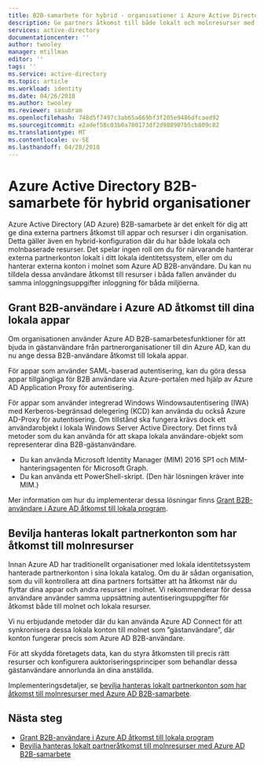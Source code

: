 ```yaml
---
title: B2B-samarbete för hybrid - organisationer i Azure Active Directory | Microsoft Docs
description: Ge partners åtkomst till både lokalt och molnresurser med Azure AD B2B-samarbete.
services: active-directory
documentationcenter: ''
author: twooley
manager: mtillman
editor: ''
tags: ''
ms.service: active-directory
ms.topic: article
ms.workload: identity
ms.date: 04/26/2018
ms.author: twooley
ms.reviewer: sasubram
ms.openlocfilehash: 748d5f7497c3ab65a669bf3f205e9486dfcaed92
ms.sourcegitcommit: e2adef58c03b0a780173df2d988907b5cb809c82
ms.translationtype: MT
ms.contentlocale: sv-SE
ms.lasthandoff: 04/28/2018
---
```

# <a name="azure-active-directory-b2b-collaboration-for-hybrid-organizations"></a>Azure Active Directory B2B-samarbete för hybrid organisationer

Azure Active Directory (AD Azure) B2B-samarbete är det enkelt för dig att ge dina externa partners åtkomst till appar och resurser i din organisation. Detta gäller även en hybrid-konfiguration där du har både lokala och molnbaserade resurser. Det spelar ingen roll om du för närvarande hanterar externa partnerkonton lokalt i ditt lokala identitetssystem, eller om du hanterar externa konton i molnet som Azure AD B2B-användare. Du kan nu tilldela dessa användare åtkomst till resurser i båda fallen använder du samma inloggningsuppgifter inloggning för båda miljöerna.

## <a name="grant-b2b-users-in-azure-ad-access-to-your-on-premises-apps"></a>Grant B2B-användare i Azure AD åtkomst till dina lokala appar

Om organisationen använder Azure AD B2B-samarbetesfunktioner för att bjuda in gästanvändare från partnerorganisationer till din Azure AD, kan du nu ange dessa B2B-användare åtkomst till lokala appar.

För appar som använder SAML-baserad autentisering, kan du göra dessa appar tillgängliga för B2B användare via Azure-portalen med hjälp av Azure AD Application Proxy för autentisering.

För appar som använder integrerad Windows Windowsautentisering (IWA) med Kerberos-begränsad delegering (KCD) kan använda du också Azure AD-Proxy för autentisering. Om tillstånd ska fungera krävs dock ett användarobjekt i lokala Windows Server Active Directory. Det finns två metoder som du kan använda för att skapa lokala användare-objekt som representerar dina B2B-gästanvändare.

- Du kan använda Microsoft Identity Manager (MIM) 2016 SP1 och MIM-hanteringsagenten för Microsoft Graph.
- Du kan använda ett PowerShell-skript. (Den här lösningen kräver inte MIM.)

Mer information om hur du implementerar dessa lösningar finns [Grant B2B-användare i Azure AD åtkomst till lokala program](active-directory-b2b-hybrid-cloud-to-on-premises.md).

## <a name="grant-locally-managed-partner-accounts-access-to-cloud-resources"></a>Bevilja hanteras lokalt partnerkonton som har åtkomst till molnresurser

Innan Azure AD har traditionellt organisationer med lokala identitetssystem hanterade partnerkonton i sina lokala katalog. Om du är sådan organisation, som du vill kontrollera att dina partners fortsätter att ha åtkomst när du flyttar dina appar och andra resurser i molnet. Vi rekommenderar för dessa användare använder samma uppsättning autentiseringsuppgifter för åtkomst både till molnet och lokala resurser. 

Vi nu erbjudande metoder där du kan använda Azure AD Connect för att synkronisera dessa lokala konton till molnet som ”gästanvändare”, där konton fungerar precis som Azure AD B2B-användare.

För att skydda företagets data, kan du styra åtkomsten till precis rätt resurser och konfigurera auktoriseringsprinciper som behandlar dessa gästanvändare annorlunda än dina anställda.

Implementeringsdetaljer, se [bevilja hanteras lokalt partnerkonton som har åtkomst till molnresurser med Azure AD B2B-samarbete](active-directory-b2b-hybrid-on-premises-to-cloud.md).
 
## <a name="next-steps"></a>Nästa steg

- [Grant B2B-användare i Azure AD åtkomst till lokala program](active-directory-b2b-hybrid-cloud-to-on-premises.md)
- [Bevilja hanteras lokalt partneråtkomst till molnresurser med Azure AD B2B-samarbete](active-directory-b2b-hybrid-on-premises-to-cloud.md)


